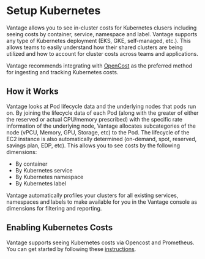 # Setup Kubernetes

Vantage allows you to see in-cluster costs for Kubernetes clusers including seeing costs by container, service, namespace and label. Vantage supports any type of Kubernetes deployment (EKS, GKE, self-managed, etc.). This allows teams to easily understand how their shared clusters are being utilized and how to account for cluster costs across teams and applications. 

Vantage recommends integrating with [OpenCost](/opencost) as the preferred method for ingesting and tracking Kubernetes costs.

## How it Works

Vantage looks at Pod lifecycle data and the underlying nodes that pods run on. By joining the lifecycle data of each Pod (along with the greater of either the reserved or actual CPU/memory prescribed) with the specific rate information of the underlying node, Vantage allocates subcategories of the node (vPCU, Memory, GPU, Storage, etc) to the Pod. The lifecycle of the EC2 instance is also automatically determined (on-demand, spot, reserved, savings plan, EDP, etc). This allows you to see costs by the following dimensions:

- By container
- By Kubernetes service
- By Kubernetes namespace
- By Kubernetes label

Vantage automatically profiles your clusters for all existing services, namespaces and labels to make available for you in the Vantage console as dimensions for filtering and reporting. 

## Enabling Kubernetes Costs

Vantage supports seeing Kubernetes costs via Opencost and Prometheus. You can get started by following these [instructions](https://docs.vantage.sh/opencost/).
